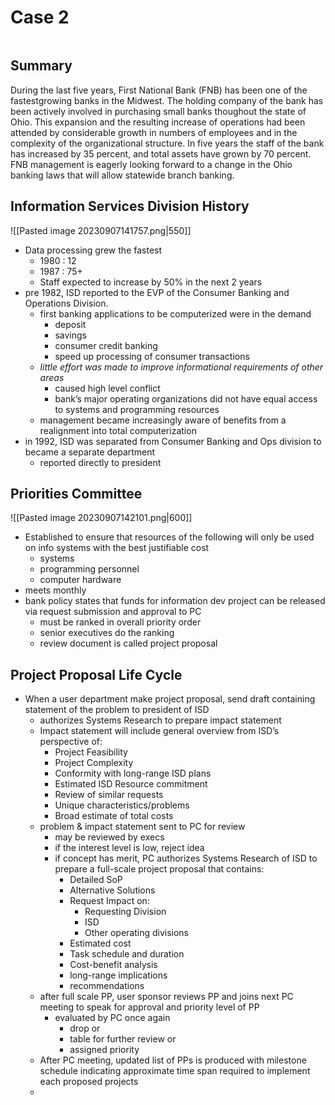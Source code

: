 # Case 2

```toc
```

## Summary
During the last five years, First National Bank (FNB) has been one of the fastestgrowing banks in the Midwest. The holding company of the bank has been actively
involved in purchasing small banks thoughout the state of Ohio. This expansion
and the resulting increase of operations had been attended by considerable growth
in numbers of employees and in the complexity of the organizational structure. In
five years the staff of the bank has increased by 35 percent, and total assets have
grown by 70 percent. FNB management is eagerly looking forward to a change in
the Ohio banking laws that will allow statewide branch banking.

## Information Services Division History
![[Pasted image 20230907141757.png|550]]
- Data processing grew the fastest
	- 1980 : 12
	- 1987 : 75+
	- Staff expected to increase by 50% in the next 2 years
- pre 1982, ISD reported to the EVP of the Consumer Banking and Operations Division. 
	- first banking applications to be computerized were in the demand 
		- deposit
		- savings
		- consumer credit banking
		- speed up processing of consumer transactions
	- *little effort was made to improve informational requirements of other areas*
		- caused high level conflict
		- bank’s major operating organizations did not have equal access to systems and programming resources
	- management became increasingly aware of benefits from a realignment into total computerization
- in 1992, ISD was separated from Consumer Banking and Ops division to became a separate department 
	- reported directly to president


## Priorities Committee
![[Pasted image 20230907142101.png|600]]
- Established to ensure that resources of the following will only be used on info systems with the best justifiable cost
	- systems
	- programming personnel
	- computer hardware
- meets monthly
- bank policy states that funds for information dev project can be released via request submission and approval to PC
	- must be ranked in overall priority order
	- senior executives do the ranking
	- review document is called project proposal


## Project Proposal Life Cycle
- When a user department make project proposal, send draft containing statement of the problem to president of ISD
	- authorizes Systems Research to prepare impact statement
	- Impact statement will include general overview from ISD’s perspective of:
		- Project Feasibility
		- Project Complexity
		- Conformity with long-range ISD plans
		- Estimated ISD Resource commitment
		- Review of similar requests
		- Unique characteristics/problems
		- Broad estimate of total costs
	- problem & impact statement sent to PC for review
		- may be reviewed by execs
		- if the interest level is low, reject idea
		- if concept has merit, PC authorizes Systems Research of ISD to prepare a full-scale project proposal that contains:
			- Detailed SoP
			- Alternative Solutions
			- Request Impact on:
				- Requesting Division
				- ISD
				- Other operating divisions
			- Estimated cost
			- Task schedule and duration
			- Cost-benefit analysis
			- long-range implications
			- recommendations
	- after full scale PP, user sponsor reviews PP and joins next PC meeting to speak for approval and priority level of PP
		- evaluated by PC once again
			- drop or
			- table for further review or 
			- assigned priority
	- After PC meeting, updated list of PPs is produced with milestone schedule indicating approximate time span required to implement each proposed projects
	- 